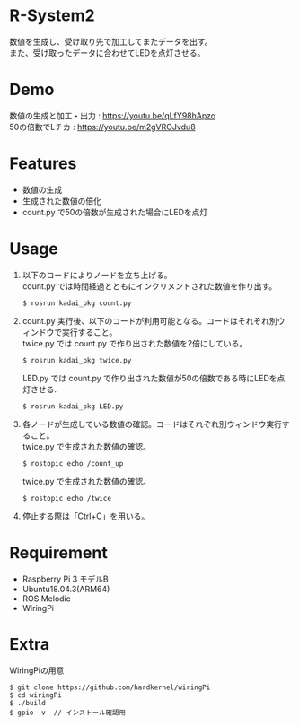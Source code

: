 # R-System2
数値を生成し、受け取り先で加工してまたデータを出す。<br>
また、受け取ったデータに合わせてLEDを点灯させる。

# Demo
数値の生成と加工・出力 : https://youtu.be/qLfY98hApzo<br>
50の倍数でLチカ : https://youtu.be/m2gVROJvdu8

# Features
- 数値の生成
- 生成された数値の倍化
- count.py で50の倍数が生成された場合にLEDを点灯

# Usage
1. 以下のコードによりノードを立ち上げる。<br> 
    count.py では時間経過とともにインクリメントされた数値を作り出す。
    ```
    $ rosrun kadai_pkg count.py
    ```
2. count.py 実行後、以下のコードが利用可能となる。コードはそれぞれ別ウィンドウで実行すること。<br>
    twice.py では count.py で作り出された数値を2倍にしている。
    ```
    $ rosrun kadai_pkg twice.py
    ```
    LED.py では count.py で作り出された数値が50の倍数である時にLEDを点灯させる.
    ```
    $ rosrun kadai_pkg LED.py
    ```
3. 各ノードが生成している数値の確認。コードはそれぞれ別ウィンドウ実行すること。<br>
    twice.py で生成された数値の確認。
    ```
    $ rostopic echo /count_up
    ```
    twice.py で生成された数値の確認。
    ```
    $ rostopic echo /twice
    ```
3. 停止する際は「Ctrl+C」を用いる。

# Requirement
- Raspberry Pi 3 モデルB
- Ubuntu18.04.3(ARM64)
- ROS Melodic
- WiringPi

# Extra
WiringPiの用意
```
$ git clone https://github.com/hardkernel/wiringPi 
$ cd wiringPi
$ ./build
$ gpio -v  // インストール確認用

